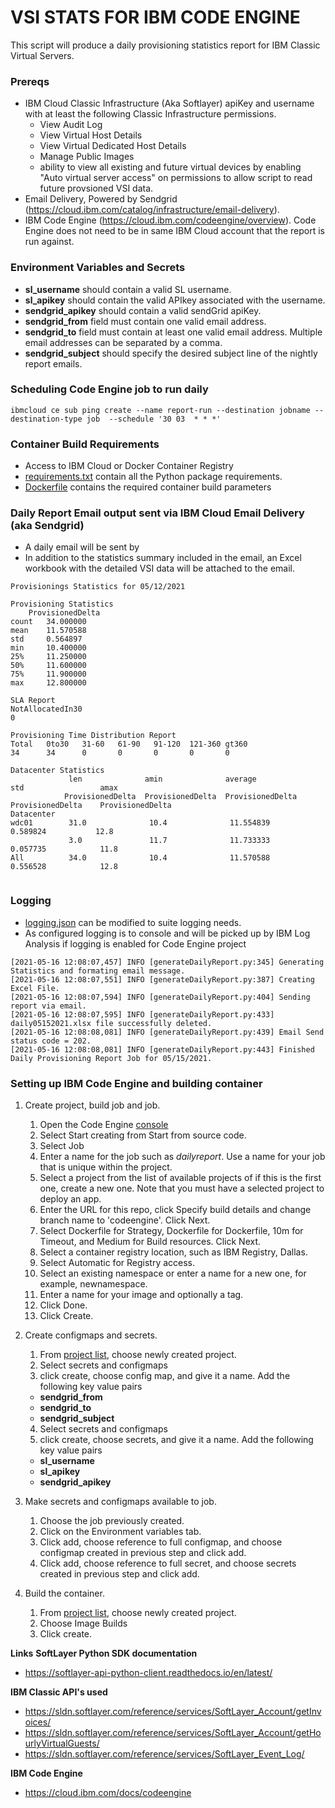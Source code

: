# **VSI STATS FOR IBM CODE ENGINE**

This script will produce a daily provisioning statistics report for IBM Classic Virtual Servers.  

### Prereqs
* IBM Cloud Classic Infrastructure (Aka Softlayer) apiKey and username with at least the following Classic Infrastructure permissions.
    * View Audit Log 
    * View Virtual Host Details
    * View Virtual Dedicated Host Details
    * Manage Public Images
    * ability to view all existing and future virtual devices by enabling "Auto virtual server access" on permissions to allow script to read future provsioned VSI data.
* Email Delivery, Powered by Sendgrid (https://cloud.ibm.com/catalog/infrastructure/email-delivery).
* IBM Code Engine (https://cloud.ibm.com/codeengine/overview).  Code Engine does not need to be in same IBM Cloud account that the report is run against.


### Environment Variables and Secrets
  * **sl_username** should contain a valid SL username.
  * **sl_apikey** should contain the valid APIkey associated with the username.
  * **sendgrid_apikey** should contain a valid sendGrid apiKey.
  * **sendgrid_from** field must contain one valid email address.
  * **sendgrid_to** field must contain at least one valid email address.  Multiple email addresses can be separated by a comma.
  * **sendgrid_subject** should specify the desired subject line of the nightly report emails.

 
### Scheduling Code Engine job to run daily
````bazaar
ibmcloud ce sub ping create --name report-run --destination jobname --destination-type job  --schedule '30 03  * * *'    
````

### Container Build Requirements

* Access to IBM Cloud or Docker Container Registry
* [requirements.txt](requirements.txt) contain all the Python package requirements.
* [Dockerfile](Dockerfile) contains the required container build parameters

### Daily Report Email output sent via IBM Cloud Email Delivery (aka Sendgrid)
* A daily email will be sent by
* In addition to the statistics summary included in the email, an Excel workbook with the detailed VSI data will be attached to the email.

````
Provisionings Statistics for 05/12/2021

Provisioning Statistics
	ProvisionedDelta
count 	34.000000
mean 	11.570588
std 	0.564897
min 	10.400000
25% 	11.250000
50% 	11.600000
75% 	11.900000
max 	12.800000

SLA Report
NotAllocatedIn30
0

Provisioning Time Distribution Report
Total	0to30	31-60	61-90	91-120	121-360	gt360
34      34      0       0       0       0       0

Datacenter Statistics
		     len 	          amin 	            average 	        std 	            amax
		    ProvisionedDelta  ProvisionedDelta 	ProvisionedDelta 	ProvisionedDelta 	ProvisionedDelta
Datacenter 					
wdc01 	     31.0              10.4              11.554839           0.589824 	        12.8
             3.0               11.7              11.733333 	        0.057735 	        11.8
All          34.0              10.4              11.570588 	        0.556528 	        12.8


````

### Logging
* [logging.json](logging.json) can be modified to suite logging needs.
* As configured logging is to console and will be picked up by IBM Log Analysis if logging is enabled for Code Engine project

````
[2021-05-16 12:08:07,457] INFO [generateDailyReport.py:345] Generating Statistics and formating email message.
[2021-05-16 12:08:07,551] INFO [generateDailyReport.py:387] Creating Excel File.
[2021-05-16 12:08:07,594] INFO [generateDailyReport.py:404] Sending report via email.
[2021-05-16 12:08:07,595] INFO [generateDailyReport.py:433] daily05152021.xlsx file successfully deleted.
[2021-05-16 12:08:08,081] INFO [generateDailyReport.py:439] Email Send status code = 202.
[2021-05-16 12:08:08,081] INFO [generateDailyReport.py:443] Finished Daily Provisioning Report Job for 05/15/2021.
````

### Setting up IBM Code Engine and building container
1. Create project, build job and job.
    1. Open the Code Engine [console](https://cloud.ibm.com/codeengine/overview)
    2. Select Start creating from Start from source code.
    3. Select Job
    4. Enter a name for the job such as _dailyreport_. Use a name for your job that is unique within the project.
    5. Select a project from the list of available projects of if this is the first one, create a new one. Note that you must have a selected project to deploy an app.
    6. Enter the URL for this repo, click Specify build details and change branch name to 'codeengine'. Click Next.
    7. Select Dockerfile for Strategy, Dockerfile for Dockerfile, 10m for Timeout, and Medium for Build resources. Click Next.
    8. Select a container registry location, such as IBM Registry, Dallas.
    9. Select Automatic for Registry access.
    10. Select an existing namespace or enter a name for a new one, for example, newnamespace.
    11. Enter a name for your image and optionally a tag.
    12. Click Done.
    13. Click Create.

2. Create configmaps and secrets.
    1. From [project list](https://cloud.ibm.com/codeengine/projects), choose newly created project.
    2. Select secrets and configmaps
    3. click create, choose config map, and give it a name.  Add the following key value pairs
      * **sendgrid_from** 
      * **sendgrid_to**
      * **sendgrid_subject** 
    4. Select secrets and configmaps
    5. click create, choose secrets, and give it a name.  Add the following key value pairs
      * **sl_username** 
      * **sl_apikey** 
      * **sendgrid_apikey**

3. Make secrets and configmaps available to job.
    1. Choose the job previously created.
    2. Click on the Environment variables tab.
    3. Click add, choose reference to full configmap, and choose configmap created in previous step and click add.
    4. Click add, choose reference to full secret, and choose secrets created in previous step and click add.
    
4. Build the container. 
    1. From [project list](https://cloud.ibm.com/codeengine/projects), choose newly created project.
    2. Choose Image Builds
    3. Click create.

**Links**
**SoftLayer Python SDK documentation**
* https://softlayer-api-python-client.readthedocs.io/en/latest/

**IBM Classic API's used**
* https://sldn.softlayer.com/reference/services/SoftLayer_Account/getInvoices/
* https://sldn.softlayer.com/reference/services/SoftLayer_Account/getHourlyVirtualGuests/
* https://sldn.softlayer.com/reference/services/SoftLayer_Event_Log/

**IBM Code Engine**
* https://cloud.ibm.com/docs/codeengine